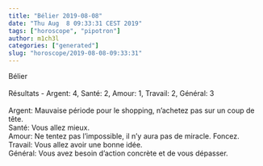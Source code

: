```yaml
---
title: "Bélier 2019-08-08"
date: "Thu Aug  8 09:33:31 CEST 2019"
tags: ["horoscope", "pipotron"]
author: m1ch3l
categories: ["generated"]
slug: "horoscope/2019-08-08-09:33:31"
---
```


Bélier<br>
<br>
Résultats - Argent: 4, Santé: 2, Amour: 1, Travail: 2, Général: 3<br>
<br>
Argent:  Mauvaise période pour le shopping, n’achetez pas sur un coup de tête. <br>
Santé:   Vous allez mieux. <br>
Amour:   Ne tentez pas l’impossible, il n’y aura pas de miracle. Foncez.<br>
Travail: Vous allez avoir une bonne idée. <br>
Général: Vous avez besoin d’action concrète et de vous dépasser.<br>
